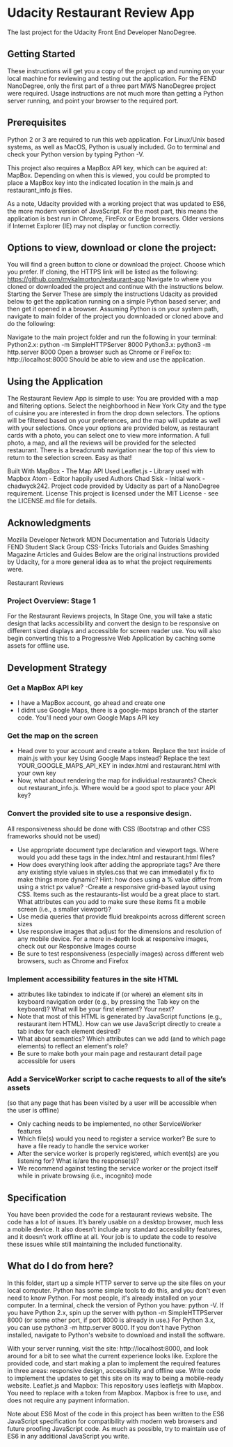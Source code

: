 # Udacity Restaurant Review App 
The last project for the Udacity Front End Developer NanoDegree. 

## Getting Started
These instructions will get you a copy of the project up and running on your local machine for reviewing and testing out the application. For the FEND NanoDegree, only the first part of a three part MWS NanoDegree project were required. Usage instructions are not much more than getting a Python server running, and point your browser to the required port.

## Prerequisites
Python 2 or 3 are required to run this web application. For Linux/Unix based systems, as well as MacOS, Python is usually included. Go to terminal and check your Python version by typing Python -V.

This project also requires a MapBox API key, which can be aquired at: MapBox. Depending on when this is viewed, you could be prompted to place a MapBox key into the indicated location in the main.js and restaurant_info.js files.

As a note, Udacity provided with a working project that was updated to ES6, the more modern version of JavaScript. For the most part, this means the application is best run in Chrome, FireFox or Edge browsers. Older versions if Internet Explorer (IE) may not display or function correctly.

## Options to view, download or clone the project:

You will find a green button to clone or download the project. Choose which you prefer.
If cloning, the HTTPS link will be listed as the following: https://github.com/mykalmorton/restaurant-app
Navigate to where you cloned or downloaded the project and continue with the instructions below.
Starting the Server
These are simply the instructions Udacity as provided below to get the application running on a simple Python based server, and then get it opened in a browser. Assuming Python is on your system path, navigate to main folder of the project you downloaded or cloned above and do the following:

Navigate to the main project folder and run the following in your terminal:
Python2.x: python -m SimpleHTTPServer 8000
Python3.x: python3 -m http.server 8000
Open a browser such as Chrome or FireFox to:
http://localhost:8000
Should be able to view and use the application.

## Using the Application
The Restaurant Review App is simple to use: You are provided with a map and filtering options. Select the neighborhood in New York City and the type of cuisine you are interested in from the drop down selectors. The options will be filtered based on your preferences, and the map will update as well with your selections. Once your options are provided below, as restaurant cards with a photo, you can select one to view more information. A full photo, a map, and all the reviews will be provided for the selected restaurant. There is a breadcrumb navigation near the top of this view to return to the selection screen. Easy as that!

Built With
MapBox - The Map API Used
Leaflet.js - Library used with Mapbox
Atom - Editor happily used
Authors
Chad Sisk - Initial work - chadwyck242.
Project code provided by Udacity as part of a NanoDegree requirement.
License
This project is licensed under the MIT License - see the LICENSE.md file for details.

## Acknowledgments
Mozilla Developer Network MDN Documentation and Tutorials
Udacity FEND Student Slack Group
CSS-Tricks Tutorials and Guides
Smashing Magazine Articles and Guides
Below are the original instructions provided by Udacity, for a more general idea as to what the project requirements were.

Restaurant Reviews
### Project Overview: Stage 1
For the Restaurant Reviews projects, In Stage One, you will take a static design that lacks accessibility and convert the design to be responsive on different sized displays and accessible for screen reader use. You will also begin converting this to a Progressive Web Application by caching some assets for offline use.

## Development Strategy
### Get a MapBox API key

- I have a MapBox account, go ahead and create one
- I didnt use Google Maps, there is a google-maps branch of the starter code. You'll need your own Google Maps 
   API key
   
### Get the map on the screen
- Head over to your account and create a token. Replace the text <your MAPBOX API KEY HERE> inside of main.js with your key
Using Google Maps instead? Replace the text YOUR_GOOGLE_MAPS_API_KEY in index.html and restaurant.html with your own key
- Now, what about rendering the map for individual restaurants? Check out restaurant_info.js. Where would be a good spot to place your API key?
  
### Convert the provided site to use a responsive design. 
  All responsiveness should be done with CSS (Bootstrap and other CSS frameworks should not be used)

- Use appropriate document type declaration and viewport tags. Where would you add these tags in the index.html and restaurant.html files?
- How does everything look after adding the appropriate tags? Are there any existing style values in styles.css that we can immediatel y fix to make things more dynamic? Hint: how does using a % value differ from using a strict px value?
-Create a responsive grid-based layout using CSS. Items such as the restaurants-list would be a great place to start. What attributes can you add to make sure these items fit a mobile screen (i.e., a smaller viewport)?
- Use media queries that provide fluid breakpoints across different screen sizes
- Use responsive images that adjust for the dimensions and resolution of any mobile device. For a more in-depth look at responsive images, check out our Responsive Images course
- Be sure to test responsiveness (especially images) across different web browsers, such as Chrome and Firefox

### Implement accessibility features in the site HTML
- attributes like tabindex to indicate if (or where) an element sits in keyboard navigation order (e.g., by pressing the Tab key on the keyboard)? What will be your first element? Your next?
- Note that most of this HTML is generated by JavaScript functions (e.g., restaurant item HTML). How can we use JavaScript directly to create a tab index for each element desired?
- What about semantics? Which attributes can we add (and to which page elements) to reflect an element's role?
- Be sure to make both your main page and restaurant detail page accessible for users
### Add a ServiceWorker script to cache requests to all of the site’s assets 
(so that any page that has been visited by a user will be accessible when the user is offline)
- Only caching needs to be implemented, no other ServiceWorker features
- Which file(s) would you need to register a service worker? Be sure to have a file ready to handle the service worker
- After the service worker is properly registered, which event(s) are you listening for? What is/are the response(s)?
- We recommend against testing the service worker or the project itself while in private browsing (i.e., incognito) mode


## Specification
You have been provided the code for a restaurant reviews website. The code has a lot of issues. It’s barely usable on a desktop browser, much less a mobile device. It also doesn’t include any standard accessibility features, and it doesn’t work offline at all. Your job is to update the code to resolve these issues while still maintaining the included functionality.

## What do I do from here?
In this folder, start up a simple HTTP server to serve up the site files on your local computer. 
Python has some simple tools to do this, and you don't even need to know Python. For most people, it's already installed on your computer.
In a terminal, check the version of Python you have: python -V. 
If you have Python 2.x, spin up the server with python -m SimpleHTTPServer 8000 (or some other port, if port 8000 is already in use.) For Python 3.x, you can use python3 -m http.server 8000. If you don't have Python installed, navigate to Python's website to download and install the software.

With your server running, visit the site: http://localhost:8000, and look around for a bit to see what the current experience looks like.
Explore the provided code, and start making a plan to implement the required features in three areas: responsive design, accessibility and offline use.
Write code to implement the updates to get this site on its way to being a mobile-ready website.
Leaflet.js and Mapbox:
This repository uses leafletjs with Mapbox. You need to replace <your MAPBOX API KEY HERE> with a token from Mapbox. Mapbox is free to use, and does not require any payment information.

Note about ES6
Most of the code in this project has been written to the ES6 JavaScript specification for compatibility with modern web browsers and future proofing JavaScript code. As much as possible, try to maintain use of ES6 in any additional JavaScript you write.
